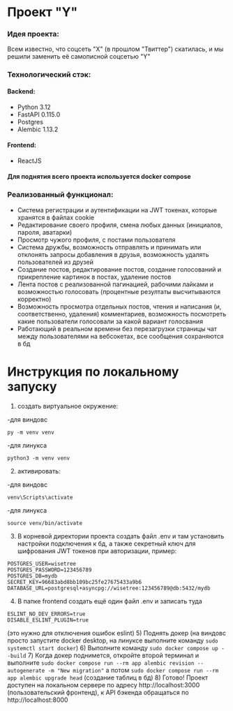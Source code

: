 # Проект "Y"

### Идея проекта:
Всем известно, что соцсеть "X" (в прошлом "Твиттер") скатилась, и мы решили заменить её самописной соцсетью "Y"

### Технологический стэк:
#### Backend:
- Python 3.12
- FastAPI 0.115.0
- Postgres
- Alembic 1.13.2
#### Frontend:
- ReactJS

#### Для поднятия всего проекта используется docker compose

### Реализованный функционал:
- Система регистрации и аутентификации на JWT токенах, которые хранятся в файлах cookie
- Редактирование своего профиля, смена любых данных (инициалов, пароля, аватарки)
- Просмотр чужого профиля, с постами пользователя
- Система дружбы, возможность отправлять и принимать или отклонять запросы добавления в друзья, возможность удалять пользователей из друзей
- Создание постов, редактирование постов, создание голосований и прикрепление картинок в постах, удаление постов
- Лента постов с реализованной пагинацией, рабочими лайками и возможностью голосовать (процентные резултаты высчитываются корректно)
- Возможность просмотра отдельных постов, чтения и написания (и, соответственно, удаления) комментариев, возможность посмотреть какие пользователи голосовали за какой вариант голосвания
- Работающий в реальном времени без перезагрузки страницы чат между пользователями на вебсокетах, все сообщения сохраняются в бд


# Инструкция по локальному запуску 

1) создать виртуальное окружение:

-для виндовс
```commandline
py -m venv venv
```

-для линукса
```commandline
python3 -m venv venv
```

2) активировать:

-для виндовс
```commandline
venv\Scripts\activate
```

-для линукса
```commandline
source venv/bin/activate
```

3) В корневой директории проекта создать файл .env и там установить настройки подключения к бд, а также секретный ключ для шифрования JWT токенов при авторизации, пример:
```
POSTGRES_USER=wisetree
POSTGRES_PASSWORD=123456789
POSTGRES_DB=mydb
SECRET_KEY=96683abd8bb109bc25fe27675433a9b6
DATABASE_URL=postgresql+asyncpg://wisetree:123456789@db:5432/mydb
```

4) В папке frontend создать ещё один файл .env и записать туда
```
ESLINT_NO_DEV_ERRORS=true
DISABLE_ESLINT_PLUGIN=true
```
(это нужно для отключения ошибок eslint)
5) Поднять докер (на виндовс просто запустите docker desktop, на линуксе выполните команду ```sudo systemctl start docker```)
6) Выполните команду ```sudo docker compose up --build```
7) Когда докер поднимется, откройте второй терминал и выполните ```sudo docker compose run --rm app alembic revision --autogenerate -m "New migration"``` а потом ```sudo docker compose run --rm app alembic upgrade head``` (создание таблиц в бд)
8) Готово! Проект доступен на локальном сервере по адресу http://localhost:3000 (пользовательский фронтенд), к API бэкенда обращаться по http://localhost:8000
